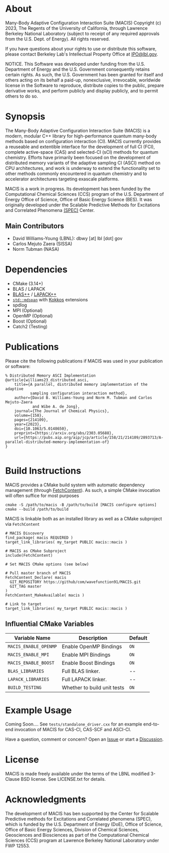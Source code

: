 <!--
  ~ MACIS Copyright (c) 2023, The Regents of the University of California,
  ~ through Lawrence Berkeley National Laboratory (subject to receipt of
  ~ any required approvals from the U.S. Dept. of Energy). All rights reserved.
  ~
  ~ See LICENSE.txt for details
-->

# About

Many-Body Adaptive Configuration Interaction Suite (MACIS) Copyright (c) 2023,
The Regents of the University of California, through Lawrence Berkeley National
Laboratory (subject to receipt of any required approvals from the U.S. Dept. of
Energy). All rights reserved.

If you have questions about your rights to use or distribute this software,
please contact Berkeley Lab's Intellectual Property Office at
IPO@lbl.gov.

NOTICE.  This Software was developed under funding from the U.S. Department
of Energy and the U.S. Government consequently retains certain rights.  As
such, the U.S. Government has been granted for itself and others acting on
its behalf a paid-up, nonexclusive, irrevocable, worldwide license in the
Software to reproduce, distribute copies to the public, prepare derivative 
works, and perform publicly and display publicly, and to permit others to do so.

# Synopsis

The Many-Body Adaptive Configuration Interaction Suite (MACIS) is a modern,
modular C++ library for high-performance quantum many-body methods based on
configuration interaction (CI). MACIS currently provides a reuseable and
extentible interface for the development of full CI (FCI), complete
active-space (CAS) and selected-CI (sCI) methods for quantum chemistry.
Efforts have primarily been focused on the development of distributed memory
variants of the adaptive sampling CI (ASCI) method on CPU architectures,
and work is underway to extend the functionality set to other methods 
commonly encountered in quantum chemistry and to accelerator architectures
targeting exascale platforms.


MACIS is a work in progress. Its development has been funded by the
Computational Chemical Sciences (CCS) program of the U.S.  Department of Energy
Office of Science, Office of Basic Energy Science (BES). It was originally
developed under the Scalable Predictive Methods for Excitations and Correlated
Phenomena [(SPEC)](https://spec.labworks.org/home) Center.

## Main Contributors

* David Williams-Young (LBNL): dbwy [at] lbl [dot] gov
* Carlos Mejuto Zaera (SISSA)
* Norm Tubman (NASA)

# Dependencies

* CMake (3.14+)
* BLAS / LAPACK
* [BLAS++](https://github.com/icl-utk-edu/blaspp) / [LAPACK++](https://github.com/icl-utk-edu/lapackpp)
* [`std::mdspan`](https://en.cppreference.com/w/cpp/container/mdspan) with [Kokkos](https://github.com/kokkos/mdspan) extensions
* spdlog
* MPI (Optional)
* OpenMP (Optional)
* Boost (Optional)
* Catch2 (Testing)

# Publications

Please cite the following publications if MACIS was used in your publication or
software:
```
% Distributed Memory ASCI Implementation
@article{williams23_distributed_asci,
    title={A parallel, distributed memory implementation of the adaptive
           sampling configuration interaction method},
    author={David B. Williams-Young and Norm M. Tubman and Carlos Mejuto-Zaera 
            and Wibe A. de Jong}, 
    journal={The Journal of Chemical Physics},
    volume={158},
    pages={214109},
    year={2023},
    doi={10.1063/5.0148650},
    preprint={https://arxiv.org/abs/2303.05688},
    url={https://pubs.aip.org/aip/jcp/article/158/21/214109/2893713/A-parallel-distributed-memory-implementation-of}
}
    
```

# Build Instructions

MACIS provides a CMake build system with automatic dependency management (through [FetchContent](https://cmake.org/cmake/help/latest/module/FetchContent.html)).
As such, a simple CMake invocation will often suffice for most purposes
```
cmake -S /path/to/macis -B /path/to/build [MACIS configure options]
cmake --build /path/to/build
```

MACIS is linkable both as an installed library as well as a CMake subproject via `FetchContent`
```
# MACIS Discovery
find_package( macis REQUIRED )
target_link_libraries( my_target PUBLIC macis::macis )
```

```
# MACIS as CMake Subproject
include(FetchContent)

# Set MACIS CMake options (see below)

# Pull master branch of MACIS
FetchContent_Declare( macis 
  GIT_REPOSITORY https://github/com/wavefunction91/MACIS.git 
  GIT_TAG master 
)
FetchContent_MakeAvailable( macis )

# Link to target
target_link_libraries( my_target PUBLIC macis::macis )
```

## Influential CMake Variables

| Variable Name              | Description                                               | Default  |
|----------------------------|-----------------------------------------------------------|----------|
| `MACIS_ENABLE_OPENMP`      | Enable OpenMP Bindings                                    |  `ON`    |
| `MACIS_ENABLE_MPI`         | Enable MPI Bindings                                       |  `ON`    |
| `MACIS_ENABLE_BOOST`       | Enable Boost Bindings                                     |  `ON`    |
| `BLAS_LIBRARIES`           | Full BLAS linker.                                         |  --      |
| `LAPACK_LIBRARIES`         | Full LAPACK linker.                                       |  --      |
| `BUILD_TESTING`            | Whether to build unit tests                               |  `ON`    |

# Example Usage

Coming Soon.... See `tests/standalone_driver.cxx` for an example end-to-end
invocation of MACIS for CAS-CI, CAS-SCF and ASCI-CI.

Have a question, comment or concern? Open an [Issue](https://github.com/wavefunction91/MACIS/issues) or start a
[Discussion](https://github.com/wavefunction91/MACIS/discussions).

# License

MACIS is made freely available under the terms of the LBNL modified 3-Clause BSD
license. See LICENSE.txt for details.

# Acknowledgments

The development of MACIS has ben supported by the Center for Scalable
Predictive methods for Excitations and Correlated phenomena (SPEC), which is
funded by the U.S.  Department of Energy (DoE), Office of Science, Office of
Basic Energy Sciences, Division of Chemical Sciences, Geosciences and
Biosciences as part of the Computational Chemical Sciences (CCS) program at
Lawrence Berkeley National Laboratory under FWP 12553.
